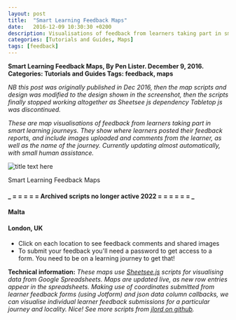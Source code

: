 ```yaml
---
layout: post
title:  "Smart Learning Feedback Maps"
date:   2016-12-09 10:30:30 +0200
description: Visualisations of feedback from learners taking part in smart learning journeys
categories: [Tutorials and Guides, Maps]
tags: [feedback]
---
```


**Smart Learning Feedback Maps, By Pen Lister. December 9, 2016. Categories: Tutorials and Guides Tags: feedback, maps**


*NB this post was originally published in Dec 2016, then the map scripts and design was modified to the design shown in the screenshot, then the scripts finally stopped working altogether as Sheetsee js dependency Tabletop js was discontinued.*


_These are map visualisations of feedback from learners taking part in smart learning journeys. They show where learners posted their feedback reports, and include images uploaded and comments from the learner, as well as the name of the journey. Currently updating almost automatically, with small human assistance._

![title text here]({{site.baseurl}}/assets/images/smart-learning-feedback-maps-screenshot-2021-02-14-07_28_27.png)

Smart Learning Feedback Maps

#### _ **= = = = = Archived scripts no longer active 2022 = = = = = =** _

#### **Malta**

#### **London, UK**

- Click on each location to see feedback comments and shared images
- To submit your feedback you'll need a password to get access to a form. You need to be on a learning journey to get that!

**Technical information:** _These maps use [Sheetsee.js](http://jlord.us/sheetsee.js/) scripts for visualising data from Google Spreadsheets. Maps are updated live, as new row entries appear in the spreadsheets. Making use of coordinates submitted from learner feedback forms (using Jotform) and json data column callbacks, we can visualise individual learner feedback submissions for a particular journey and locality. Nice! See more scripts from [jlord on github](https://github.com/jlord/)._

